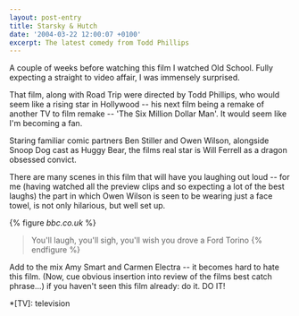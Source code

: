 ```yaml
---
layout: post-entry
title: Starsky & Hutch
date: '2004-03-22 12:00:07 +0100'
excerpt: The latest comedy from Todd Phillips
---
```

A couple of weeks before watching this film I watched Old School. Fully expecting a straight to video affair, I was immensely surprised.

That film, along with Road Trip were directed by Todd Phillips, who would seem like a rising star in Hollywood -- his next film being a remake of another TV to film remake -- 'The Six Million Dollar Man'. It would seem like I'm becoming a fan.

Staring familiar comic partners Ben Stiller and Owen Wilson, alongside Snoop Dog cast as Huggy Bear, the films real star is Will Ferrell as a dragon obsessed convict.

There are many scenes in this film that will have you laughing out loud -- for me (having watched all the preview clips and so expecting a lot of the best laughs) the part in which Owen Wilson is seen to be wearing just a face towel, is not only hilarious, but well set up.

{% figure <cite>bbc.co.uk</cite> %}
> You'll laugh, you'll sigh, you'll wish you drove a Ford Torino
{% endfigure %}

Add to the mix Amy Smart and Carmen Electra -- it becomes hard to hate this film. (Now, cue obvious insertion into review of the films best catch phrase...) if you haven't seen this film already: do it. DO IT!

*[TV]: television